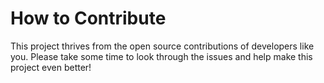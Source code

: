 # How to Contribute

This project thrives from the open source contributions of developers like you.
Please take some time to look through the issues and help make this project even better!
